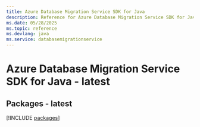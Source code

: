 ```yaml
---
title: Azure Database Migration Service SDK for Java
description: Reference for Azure Database Migration Service SDK for Java
ms.date: 05/28/2025
ms.topic: reference
ms.devlang: java
ms.service: databasemigrationservice
---
```

# Azure Database Migration Service SDK for Java - latest
## Packages - latest
[!INCLUDE [packages](database-migration-service-index.md)]